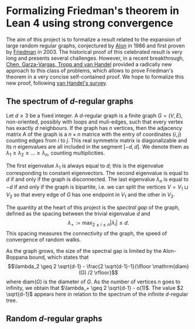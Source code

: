 # Formalizing Friedman's theorem in Lean 4 using strong convergence

The aim of this project is to formalize a result related to the expansion of large random regular graphs, conjectured by [Alon](https://link.springer.com/article/10.1007/BF02579166) in 1986 and first proven by [Friedman](https://dl.acm.org/doi/10.1145/780542.780646) in 2003. The historical proof of this celebrated result is very long and presents several challenges. However, in a recent breakthrough, [Chen, Garza-Vargas, Tropp and van Handel](https://arxiv.org/abs/2405.16026) provided a radically new approach to this class of problems, which allows to prove Friedman's theorem in a very concise self-contained proof. We hope to formalize this new proof, following [van Handel's survey](https://web.math.princeton.edu/~rvan/cdm250630.pdf).

## The spectrum of $d$-regular graphs

Let $d \geq 3$ be a fixed integer. A $d$-regular graph is a finite graph $G=(V,E)$, non-oriented, possibly with loops and muli-edges, such that every vertex has exactly $d$ neighbours. If the graph has $n$ vertices, then the adjacency matrix $A$ of the graph is a $n \times n$ matrice with the entry of coordinates $(i,j)$ counting edges from $i$ to $j$. This real symmetrix matrix is diagonalizable and its $n$ eigenvalues are all included in the segment $[-d,d]$. We denote them as $\lambda_1 \geq \lambda_2 \geq \ldots \geq \lambda_n$, counting multiplicities.

The first eigenvalue $\lambda_1$ is always equal to $d$; this is the eigenvalue corresponding to constant eigenvectors. The second eigenvalue is equal to $d$ if and only if the graph is disconnected. The last eigenvalue $\lambda_n$ is equal to $-d$ if and only if the graph is bipartite, i.e. we can split the vertices $V = V_1 \sqcup V_2$ so that every edge of $G$ has one endpoint in $V_1$ and the other in $V_2$.

The quantity at the heart of this project is the *spectral gap* of the graph, defined as the spacing between the trivial eigenvalue $d$ and\
$$\lambda_+ := \max_{2 \leq i \leq n} |\lambda_i| \leq d.$$
This spacing measures the connectivity of the graph, the speed of convergence of random walks.

As the graph grows, the size of the spectral gap is limited by the Alon-Boppana bound, which states that\
$$\lambda_2 \geq 2 \sqrt{d-1} - \frac{2 \sqrt{d-1}-1}{\lfloor \mathrm{diam}(G) /2 \rfloor}$$
where $\mathrm{diam}(G)$ is the diameter of $G$. As the number of vertices $n$ goes to infinity, we obtain that $\lambda_+ \geq 2 \sqrt{d-1} - o(1)$. The value $2 \sqrt{d-1}$ appears here in relation to the spectrum of the infinite $d$-regular tree.

## Random $d$-regular graphs

